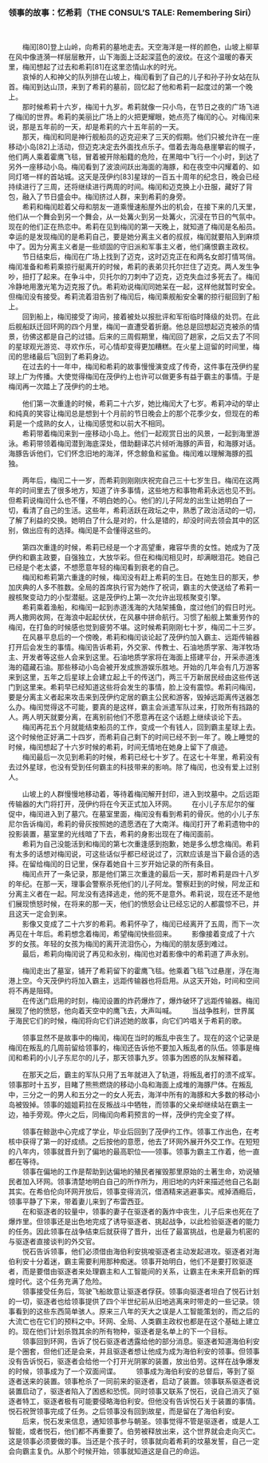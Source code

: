 
### 领事的故事：忆希莉（THE CONSUL’S TALE: Remembering Siri）

&emsp;&emsp;

&emsp;&emsp;梅闰[80]登上山岭，向希莉的墓地走去。天空海洋是一样的颜色，山坡上柳草在风中像涟漪一样层层散开，山下海面上泛起深蓝色的波纹。在这个温暖的春天里，梅闰想起了过去和希莉[81]在这里恣情山水的时光。  
&emsp;&emsp;哀悼的人和神父的队列排在山坡上，梅闰看到了自己的儿子和孙子孙女站在队首。梅闰到达山顶，来到了希莉的墓前，回忆起了他和希莉一起度过的第一个晚上。  
&emsp;&emsp;那时候希莉十六岁，梅闰十九岁。希莉就像一只小鸟，在节日之夜的广场飞进了梅闰的世界。希莉的美丽比广场上的火把更耀眼，她点亮了梅闰的心。对梅闰来说，那是五年前的一天，却是希莉的六十五年前的一天。  
&emsp;&emsp;那天，梅闰和同是神行舰船员的迈克迎来了三天的假期。他们只被允许在一座移动小岛[82]上活动，但迈克决定去外面找点乐子。借着去海岛悬崖攀岩的幌子，他们两人乘着霍鹰飞毯，冒着被开除船籍的危险，在黑暗中飞行一个小时，到达了另外一座移动小岛。梅闰看到了波浪间跃出海面的海豚，和在夜空中闪耀着的、如同灯塔一样的首站城。这天是茂伊约[83]星球的一百五十周年的纪念日，晚会已经持续进行了三周，还将继续进行两周的时间。梅闰和迈克换上小丑服，藏好了背包，融入了节日盛会中。梅闰挤过人群，来到希莉的身旁。  
&emsp;&emsp;希莉和梅闰趁着父母和朋友一道乘慢速船屋外出的机会，在接下来的几天里，他们从一个舞会到另一个舞会，从一处篝火到另一处篝火，沉浸在节日的气氛中。现在的他们正在热恋中。希莉在见到梅闰的第一天晚上，就知道了梅闰是名船员。幸运的是发现梅闰的是希莉自己，要是她分离主义者的叔叔，梅闰就要陷入到麻烦中了。因为分离主义者是一些顽固的守旧派和军事主义者，他们痛恨霸主政权。  
&emsp;&emsp;节日结束后，梅闰在广场上找到了迈克，这时迈克正在和两名女郎打情骂俏。梅闰准备和希莉乘掠行艇离开的时候，希莉的表弟贝托尔拦住了迈克。两人发生争吵，扭打了起来。在争斗中，贝托尔的刀刺中了迈克，迈克失血过多死去了。梅闰冷静地用激光笔为迈克报了仇。希莉劝说梅闰同她呆在一起，这样他就暂时安全。但梅闰没有接受。希莉流着泪告别了梅闰后，梅闰乘舰船安全署的掠行艇回到了船上。  
&emsp;&emsp;回到船上，梅闰接受了询问，接着被处以报批评和军衔临时降级的处罚。在此后舰船跃迁回环网的四个月里，梅闰一直遭受着折磨。他总是回想起迈克被杀的情景，彷佛这都是自己的过错。后来的三周假期里，梅闰回了趟家，之后又去了不同的星球观光游览、寻欢作乐，可心情却变得更加糟糕。在火星上逗留的时间里，梅闰的思绪最后飞回到了希莉身边。  
&emsp;&emsp;在过去的十一年中，梅闰和希莉的故事慢慢演变成了传奇，这件事在茂伊约星球上广为传播。大使觉得梅闰在茂伊约上也许可以做更多有益于霸主的事情。于是梅闰再一次踏上了茂伊约的土地。

&emsp;&emsp;他们第一次重逢的时候，希莉二十六岁，她比梅闰大了七岁。希莉冲动的举止和纯真的笑容让梅闰总是想到十个月前的节日晚会上的那个花季少女，但现在的希莉是一个成熟的女人，让梅闰感觉和以前大不相同。  
&emsp;&emsp;希莉带着梅闰来到一座移动小岛上。他们一起观赏日出的风景，一起到海里游泳。希莉带领着梅闰潜到海底深处，借助翻译芯片倾听海豚的声音，和海豚对话。海豚告诉他们，它们怀念旧地的海洋，怀念鲸鱼和鲨鱼。梅闰难以理解海豚的孤独。

&emsp;&emsp;两年后，梅闰二十一岁，而希莉则刚刚庆祝完自己三十七岁生日。梅闰在这两年的时间里去了很多地方，知道了许多事情，这些地方和事物希莉永远也见不到。但希莉说梅闰什么也不懂，不明白她的心。他们的儿子阿龙的出生让她明白了一切，看清了自己的生活。这些年，希莉活跃在政坛之中，熟悉了政治活动的一切，了解了利益的交换。她明白了什么是对的，什么是错的，却没时间去领会其中的区别，做出应有的选择。梅闰是不会懂得这些的。

&emsp;&emsp;第四次重逢的时候，希莉已经是一个才高望重，雍容华贵的女性。她成为了茂伊约和霸主政要，自强独立，大放华彩。但在和梅闰相见时，却满眼泪花。她自己已经是个老太婆，不想愿意年轻的梅闰看到衰老的自己。  
&emsp;&emsp;梅闰和希莉第六重逢的时候，梅闰没有赶上希莉的生日。在她生日的那天，参加庆典的人多不胜数。全局的首席执行官为她作了祝词，霸主的大使送给了希莉一艘核聚变动力的小型潜艇。这是茂伊约上第一次允许出现核聚变引擎。  
&emsp;&emsp;希莉乘着渔船，和梅闰一起到赤道浅海的大陆架捕鱼，度过他们的假日时光。两人撒网收网，在海浪中起起伏伏，在风暴中拼命航行。习惯了船舰上繁重劳作的梅闰，在打鱼的时候感也觉到疲劳不堪。这时候希莉刚刚七十岁，梅闰二十三岁。  
&emsp;&emsp;在风暴平息后的一个傍晚，希莉和梅闰谈论起了茂伊约加入霸主、远距传输器打开后会发生的事情。梅闰告诉希莉，外交家、传教士、石油地质学家、海洋牧场主、开发者等这些人会来到这里。石油地质学家将在海面上搭建平台，开采赤道浅海的蕴藏石油。那些移动小岛会被开发成旅游娱乐胜地。开始的几年会有几万游客来到这里，五年之后星球上会建立起上千的传送门，两三千万新居民经由这些传送门到这里来。希莉早已经知道这些将会发生的事情，脸上没有震惊。希莉问梅闰，要是分离主义者起来攻击来到茂伊约定居的霸主公民和游客，毁掉远距离传送器怎么办。梅闰觉得这不可能，要真的是这样，霸主会派遣军队过来，打败所有挡路的人。两人明天就要分离，在离别前他们不愿意再在这个话题上继续谈论下去。  
&emsp;&emsp;梅闰再花五个月就能结束船员的工作，变成一个有钱人，回到霸主星球上去。这个时候他正好满二十四岁，而希莉自己剩下的时间已经不到一年了。晚上睡觉的时候，梅闰想起了十六岁时候的希莉，时间无情地在她身上留下了痕迹。  
&emsp;&emsp;梅闰最后一次见到希莉的时候，希莉已经七十岁了。在这七十年里，希莉没有去过外星球，也没有受到任何霸主的科技带来的影响。除了梅闰，也没有爱上过别人。

&emsp;&emsp;山坡上的人群慢慢地移动着，等待着梅闰解开封印，进入到坟墓中。之后远距传输器的大门将打开，茂伊约将在今天正式加入环网。
&emsp;&emsp;在小儿子东尼尔的催促中，梅闰进入到了墓穴。在墓室里面，梅闰没有看到希莉的骨灰。他的小儿子东尼尔告诉梅闰，希莉的骨灰按照她的遗愿洒在了大南洋。梅闰打开了希莉遗物中的投影装置，墓室里的光线暗了下去，希莉的身影出现在了梅闰面前。  
&emsp;&emsp;希莉为自己没能活到和梅闰的第七次重逢感到抱歉，她是多么想念梅闰。希莉有太多的话想对梅闰说，可这些话似乎都已经说过了，沉默应该是当下最合适的选择。在留给梅闰的日记里，保存着她自十三岁开始记录的所有条目。  
&emsp;&emsp;梅闰点开了一条记录，那是他们第三次重逢的最后一天，那时希莉是四十八岁的年纪。在那一天，理事会警察杀死他们的儿子阿龙。警察赶到的时候，阿龙正和分离主义者在一起。阿龙没有选择逃走，他的死不是意外。希莉说，现在还不是他们展现愤怒时候，在将来的那一天，他们的愤怒会让已经忘记的人都震惊不已，并且这天一定会到来。  
&emsp;&emsp;影像又变成了二十六岁的希莉。希莉怀孕了，梅闰已经离开了五周，而下一次再见在十年后。希莉想念着梅闰，希望梅闰快些回来。
&emsp;&emsp;影像接着变成了十六岁的女孩。年轻的女孩为梅闰的离开流泪伤心，为梅闰的朋友感到难过。  
&emsp;&emsp;最后，希莉向梅闰说了再见和永别，梅闰也对着影像中的希莉道了声永别。

&emsp;&emsp;梅闰走出了墓室，铺开了希莉留下的霍鹰飞毯。他乘着飞毯飞过悬崖，浮在海港上空。今天茂伊约将加入霸主，远距传输器也将启用。从这天开始，时间和空间将不再是阻碍。  
&emsp;&emsp;在传送门启用的时刻，梅闰设置的炸药爆炸了，爆炸破环了远距传输器。梅闰展现了他的愤怒，他向着天空中的鹰飞去，大声叫喊。
&emsp;&emsp;当战争胜利，世界属于海民它们的时候，梅闰将向它们讲述她的故事，向它们吟唱关于希莉的歌。


&emsp;&emsp;领事显然不是故事中的梅闰，梅闰在当时的叛乱中丧生了。现在的这个记录是梅闰在叛乱的几周前留给领事的，梅闰还告诉他不要加入叛乱者的队伍。领事是梅闰和希莉的小儿子东尼尔的儿子，那天领事九岁。领事为困惑的队友解释着。

&emsp;&emsp;在那天之后，霸主的军队只用了五年就进入了轨道，将叛乱者打的溃不成军。领事那时十五岁，目睹了熊熊燃烧的移动小岛和海面上成堆的海豚尸体。在叛乱中，三分之一的男人和五分之一的女人死去，海洋中所有的海豚和大多数的移动小岛被毁掉。领事的姐姐莉拉在反叛战斗中牺牲，而领事的父亲却继续站在霸主一边，袖手旁观。停火之后，同梅闰向希莉预言的一样，茂伊约完全变了样。

&emsp;&emsp;领事在鲸逖中心完成了学业，毕业后回到了茂伊约工作。领事工作出色，在考核中获得了第一的好成绩。之后按他的意愿，他去了环网外展开外交工作。在短短的八年内，领事就晋升到了偏地的最高职位——领事。领事为霸主工作着，他一直都在等待。  
&emsp;&emsp;领事在偏地的工作是帮助到达偏地的殖民者摧毁那里原始的土著生命，劝说殖民者加入环网。领事清楚地明白自己的所作所为，用旧地的内奸来描述他自己名副其实。在希伯伦向环网开放后，领事变得消沉，借酒精来逃避事实。戒掉酒瘾后，领事平静了下来，带着妻儿来到了布雷西亚。  
&emsp;&emsp;在和驱逐者的较量中，领事的妻子在驱逐者的轰炸中丧生，儿子后来也死在了爆炸里。但领事还是出色地完成了诱导驱逐者、挑起战争，以此检验驱逐者的能力的任务。因此领事在战争结束后就获得了晋升，出任了最富挑战，也是最为机密的与驱逐者直接谈判的外交官。  
&emsp;&emsp;悦石告诉领事，他们必须借由海伯利安挑唆驱逐者主动发起进攻。驱逐者对海伯利安十分着迷，霸主需要利用那种痴迷。领事开始明白，他们不是要打败驱逐者，而是要借由驱逐者来处理霸主和人工智能间的关系，让霸主在未来开启新的辉煌时代。这个任务充满了危险。  
&emsp;&emsp;领事接受任务后，驾驶飞船故意让驱逐者俘获。领事向驱逐者坦白了悦石计划的一切，驱逐者也给领事提供了四个半世纪前从旧地逃离来时带走的一些记录。领事看到的这些东西简单骇人。原来三八年的天大之误是人工智能策划的，而之后的大流亡也在它们的预料之中。环网、全局、人类霸主政权也都是在这个基础上建立的。现在他们计划杀戮其余的所有物种，驱逐者是名单上的下一个目标。  
&emsp;&emsp;领事回到环网，告诉了悦石驱逐者透露给他的部分消息。驱逐者知道海伯利安是个圈套，但他们还是会来，并且驱逐者想让他成为成为海伯利安的领事。但领事没有告诉悦石，驱逐者会给他一个打开光阴冢的装置，放出伯劳。这样在战争爆发的时候，领事成为了一个双面间谍。
&emsp;&emsp;领事成为海伯利安的总督后，等到了驱逐者送来的装置。领事枪杀了一同前来的驱逐者，启动了装置。领事联系驱逐者说装置启动了，驱逐者陷入了困惑和恐慌。同时领事又联系了悦石，说自己消灭了驱逐者特工，驱逐者极有可能要侵略海伯利安。但他没有告诉悦石关于装置的事情。悦石祝贺领事完成了任务。之后领事没有回到故星，而是留在了海伯利安。  
&emsp;&emsp;后来，悦石发来信息，通知领事参与朝圣。领事觉得不管是驱逐者，或是人工智能，或者悦石，他们都不再重要了。伯劳被释放出来，这个世界就会走向灭亡。这是领事必须要做的事。当还是个孩子时，领事就向着希莉的坟墓发誓，自己一定会向霸主复仇。从那个时候开始，领事就知道这是自己的命运。


